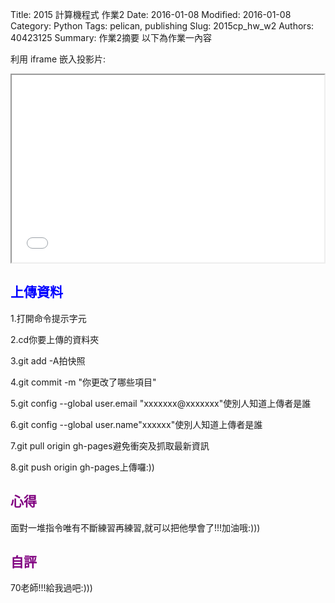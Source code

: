 Title: 2015 計算機程式 作業2
Date:  2016-01-08
Modified:  2016-01-08
Category: Python
Tags: pelican, publishing
Slug: 2015cp_hw_w2
Authors: 40423125
Summary: 作業2摘要
以下為作業一內容

利用 iframe 嵌入投影片:

<iframe src="w2.html" width="500" height="300"></iframe>

<font color=blue>上傳資料</font>
-----------------------------------------------

1.打開命令提示字元

2.cd你要上傳的資料夾

3.git add -A拍快照

4.git commit -m "你更改了哪些項目"

5.git config --global user.email "xxxxxxx@xxxxxxx"使別人知道上傳者是誰

6.git config --global user.name"xxxxxx"使別人知道上傳者是誰

7.git pull origin gh-pages避免衝突及抓取最新資訊

8.git push origin gh-pages上傳囉:))



                                
<font color=purple>心得</font>
--------------------------------------
面對一堆指令唯有不斷練習再練習,就可以把他學會了!!!加油哦:)))

                                
                                    
<font color=purple>自評</font>
---------------------------------

70老師!!!給我過吧:)))
                                    

                                                










